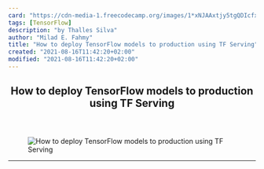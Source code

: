 ```yaml
---
card: "https://cdn-media-1.freecodecamp.org/images/1*xNJAAxtjy5tgQDIcfxd-Yw.jpeg"
tags: [TensorFlow]
description: "by Thalles Silva"
author: "Milad E. Fahmy"
title: "How to deploy TensorFlow models to production using TF Serving"
created: "2021-08-16T11:42:20+02:00"
modified: "2021-08-16T11:42:20+02:00"
---
```

<div class="site-wrapper">
<main id="site-main" class="site-main outer">
<div class="inner">
<article class="post-full post tag-tensorflow tag-machine-learning tag-technology tag-ai tag-programming ">
<header class="post-full-header">
<h1 class="post-full-title">How to deploy TensorFlow models to production using TF Serving</h1>
</header>
<figure class="post-full-image">
<picture>
<source media="(max-width: 700px)" sizes="1px" srcset="data:image/gif;base64,R0lGODlhAQABAIAAAAAAAP///yH5BAEAAAAALAAAAAABAAEAAAIBRAA7 1w">
<source media="(min-width: 701px)" sizes="(max-width: 800px) 400px,
(max-width: 1170px) 700px,
1400px" srcset="https://cdn-media-1.freecodecamp.org/images/1*xNJAAxtjy5tgQDIcfxd-Yw.jpeg 300w,
https://cdn-media-1.freecodecamp.org/images/1*xNJAAxtjy5tgQDIcfxd-Yw.jpeg 600w,
https://cdn-media-1.freecodecamp.org/images/1*xNJAAxtjy5tgQDIcfxd-Yw.jpeg 1000w,
https://cdn-media-1.freecodecamp.org/images/1*xNJAAxtjy5tgQDIcfxd-Yw.jpeg 2000w">
<img onerror="this.style.display='none'" src="https://cdn-media-1.freecodecamp.org/images/1*xNJAAxtjy5tgQDIcfxd-Yw.jpeg" alt="How to deploy TensorFlow models to production using TF Serving">
</picture>
</figure>
<section class="post-full-content">
<div class="post-content medium-migrated-article">
</div>
<hr>
</section>
</article>
</div>
</main>
</div>
<!-- Google Tag Manager (noscript) -->
<!-- End Google Tag Manager (noscript) -->
